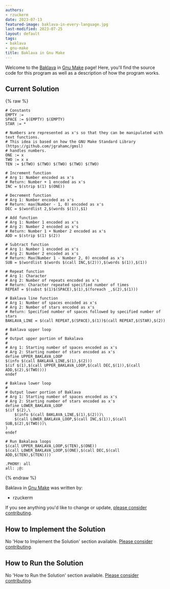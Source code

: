 ```yaml
---
authors:
- rzuckerm
date: 2023-07-13
featured-image: baklava-in-every-language.jpg
last-modified: 2023-07-25
layout: default
tags:
- baklava
- gnu-make
title: Baklava in Gnu Make
---
```


Welcome to the [Baklava](https://sampleprograms.io/projects/baklava) in [Gnu Make](https://sampleprograms.io/languages/gnu-make) page! Here, you'll find the source code for this program as well as a description of how the program works.

## Current Solution

{% raw %}

```gnu_make
# Constants
EMPTY :=
SPACE := $(EMPTY) $(EMPTY)
STAR := *

# Numbers are represented as x's so that they can be manipulated with text functions.
# This idea is based on how the GNU Make Standard Library (https://github.com/jgrahamc/gmsl)
# handles numbers.
ONE := x
TWO := x x
TEN := $(TWO) $(TWO) $(TWO) $(TWO) $(TWO)

# Increment function
# Arg 1: Number encoded as x's
# Return: Number + 1 encoded as x's
INC = $(strip $(1) $(ONE))

# Decrement function
# Arg 1: Number encoded as x's
# Return: max(Number - 1, 0) encoded as x's
DEC = $(wordlist 2,$(words $(1)),$1)

# Add function
# Arg 1: Number 1 encoded as x's
# Arg 2: Number 2 encoded as x's
# Return: Number 1 + Number 2 encoded as x's
ADD = $(strip $(1) $(2))

# Subtract function
# Arg 1: Number 1 encoded as x's
# Arg 2: Number 2 encoded as x's
# Return: Max(Number 1 - Number 2, 0) encoded as x's
SUB = $(wordlist $(words $(call INC,$(2))),$(words $(1)),$(1))

# Repeat function
# Arg 1: Character
# Arg 2: Number of repeats encoded as x's
# Return: Character repeated specified number of times
REPEAT = $(subst $(1)$(SPACE),$(1),$(foreach _,$(2),$(1)))

# Baklava line function
# Arg 1: Number of spaces encoded as x's
# Arg 2: Number of stars encoded as x's
# Return: Specified number of spaces followed by specified number of stars
BAKLAVA_LINE = $(call REPEAT,$(SPACE),$(1))$(call REPEAT,$(STAR),$(2))

# Baklava upper loop
#
# Output upper portion of Bakalava
#
# Arg 1: Starting number of spaces encoded as x's
# Arg 2: Starting number of stars encoded as x's
define UPPER_BAKLAVA_LOOP
$(info $(call BAKLAVA_LINE,$(1),$(2)))
$(if $(1),$(call UPPER_BAKLAVA_LOOP,$(call DEC,$(1)),$(call ADD,$(2),$(TWO))))
endef

# Baklava lower loop
#
# Output lower portion of Baklava
# Arg 1: Starting number of spaces encoded as x's
# Arg 2: Starting number of stars encoded as x's
define LOWER_BAKLAVA_LOOP
$(if $(2),\
    $(info $(call BAKLAVA_LINE,$(1),$(2)))\
    $(call LOWER_BAKLAVA_LOOP,$(call INC,$(1)),$(call SUB,$(2),$(TWO)))\
)
endef

# Run Bakalava loops
$(call UPPER_BAKLAVA_LOOP,$(TEN),$(ONE))
$(call LOWER_BAKLAVA_LOOP,$(ONE),$(call DEC,$(call ADD,$(TEN),$(TEN))))

.PHONY: all
all: ;@:

```

{% endraw %}

Baklava in [Gnu Make](https://sampleprograms.io/languages/gnu-make) was written by:

- rzuckerm

If you see anything you'd like to change or update, [please consider contributing](https://github.com/TheRenegadeCoder/sample-programs).

## How to Implement the Solution

No 'How to Implement the Solution' section available. [Please consider contributing](https://github.com/TheRenegadeCoder/sample-programs-website).

## How to Run the Solution

No 'How to Run the Solution' section available. [Please consider contributing](https://github.com/TheRenegadeCoder/sample-programs-website).